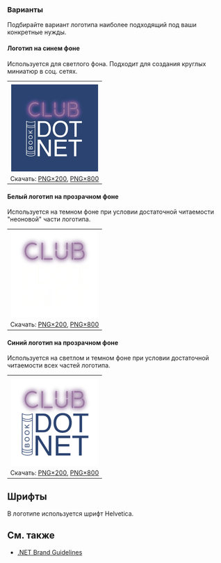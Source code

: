 ### Варианты

Подбирайте вариант логотипа наиболее подходящий под ваши конкретные нужды.

#### Логотип на синем фоне

Используется для светлого фона. Подходит для создания круглых миниатюр в соц. сетях.

|       |
| :---: |
|       |
|![Логотип на синем фоне](bookclub-s2-logo-white-on-blue-200.png)|
| Скачать: [PNG×200](https://raw.githubusercontent.com/MacDeath667/BrandBook/master/Logo/BookClub/Season%202/bookclub-s2-logo-white-on-blue-200.png), [PNG×800](https://raw.githubusercontent.com/MacDeath667/BrandBook/master/Logo/BookClub/Season%202//bookclub-s2-logo-white-on-blue-200.png) |

#### Белый логотип на прозрачном фоне 

Используется на темном фоне при условии достаточной читаемости "неоновой" части логотипа.

|       |
| :---: |
|![Квадрат с рамкой](bookclub-s2-logo-white-on-transparent-200.png)|
| Скачать: [PNG×200](https://raw.githubusercontent.com/MacDeath667/BrandBook/master/Logo/BookClub/Season%202/bookclub-s2-logo-white-on-transparent-200.png), [PNG×800](https://raw.githubusercontent.com/MacDeath667/BrandBook/master/Logo/BookClub/Season%202/bookclub-s2-logo-white-on-transparent-800.png) |

#### Синий логотип на прозрачном фоне

Используется на светлом и темном фоне при условии достаточной читаемости всех частей логотипа.


|       |
| :---: |
|       |
|![Синий логотип на прозрачном фоне](bookclub-s2-logo-blue-on-transparent-200.png)|
|Скачать: [PNG×200](https://raw.githubusercontent.com/MacDeath667/BrandBook/master/Logo/BookClub/Season%202/bookclub-s2-logo-blue-on-transparent-200.png), [PNG×800](https://raw.githubusercontent.com/MacDeath667/BrandBook/master/Logo/BookClub/Season%202/bookclub-s2-logo-blue-on-transparent-800.png)  |


## Шрифты

В логотипе используется шрифт Helvetica.

## См. также

- [.NET Brand Guidelines](https://github.com/dotnet/brand)

